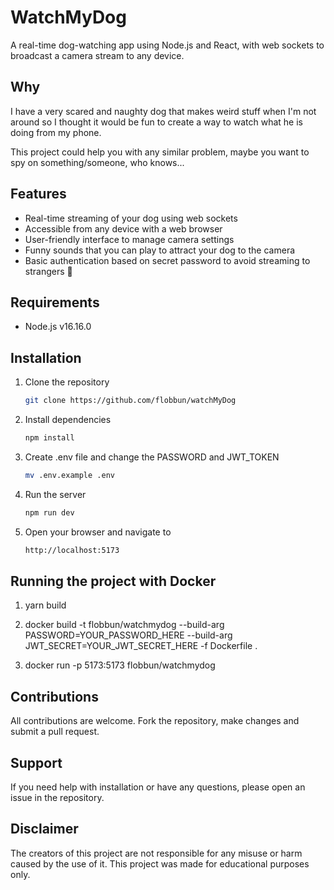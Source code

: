 # WatchMyDog
A real-time dog-watching app using Node.js and React, with web sockets to broadcast a camera stream to any device.

## Why
I have a very scared and naughty dog that makes weird stuff when I'm not around so I thought it would be fun
to create a way to watch what he is doing from my phone.

This project could help you with any similar problem, maybe you want to spy on something/someone, who knows...

## Features
- Real-time streaming of your dog using web sockets
- Accessible from any device with a web browser
- User-friendly interface to manage camera settings
- Funny sounds that you can play to attract your dog to the camera
- Basic authentication based on secret password to avoid streaming to strangers 🥴

## Requirements
- Node.js v16.16.0

## Installation
1. Clone the repository

    ```bash
    git clone https://github.com/flobbun/watchMyDog
    ```

2. Install dependencies

    ```bash
    npm install
    ```

3. Create .env file and change the PASSWORD and JWT_TOKEN

    ```bash
    mv .env.example .env
    ```


4. Run the server

    ```bash
    npm run dev
    ```

5. Open your browser and navigate to

    ```bash
    http://localhost:5173
    ```

## Running the project with Docker

1. yarn build

2. docker build -t flobbun/watchmydog --build-arg PASSWORD=YOUR_PASSWORD_HERE --build-arg JWT_SECRET=YOUR_JWT_SECRET_HERE -f Dockerfile .

3. docker run -p 5173:5173 flobbun/watchmydog

## Contributions
All contributions are welcome. Fork the repository, make changes and submit a pull request.

## Support
If you need help with installation or have any questions, please open an issue in the repository.

## Disclaimer
The creators of this project are not responsible for any misuse or harm caused by the use of it. This project was made for educational purposes only.
